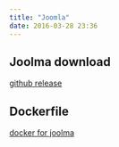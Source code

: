 ```yaml
---
title: "Joomla"
date: 2016-03-28 23:36
---
```


## Joolma download

[github release][1]


## Dockerfile

[docker for joolma][2]


[1]: https://github.com/joomla/joomla-cms/releases
[2]: https://github.com/joomla/docker-joomla
